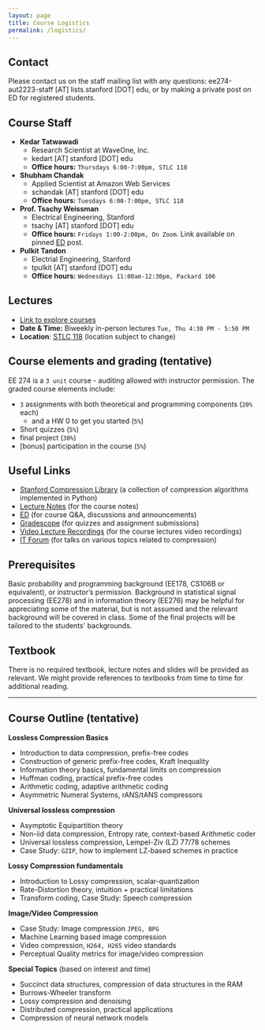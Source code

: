 ```yaml
---
layout: page
title: Course Logistics
permalink: /logistics/
---
```

## Contact
Please contact us on the staff mailing list with any questions: ee274-aut2223-staff [AT] lists.stanford [DOT] edu, or by
making a private post on ED for registered students.

## Course Staff
- **Kedar Tatwawadi** 
    - Research Scientist at WaveOne, Inc.
    - kedart [AT] stanford [DOT] edu
    - **Office hours:** `Thursdays 6:00-7:00pm, STLC 118`
- **Shubham Chandak** 
    - Applied Scientist at Amazon Web Services
    - schandak [AT] stanford [DOT] edu
    - **Office hours:** `Tuesdays 6:00-7:00pm, STLC 118`
- **Prof. Tsachy Weissman** 
    - Electrical Engineering, Stanford
    - tsachy [AT] stanford [DOT] edu
    - **Office hours:** `Fridays 1:00-2:00pm, On Zoom`. Link available on pinned [ED](https://edstem.org/us/courses/29704/discussion/1909607) post.
- **Pulkit Tandon**
  - Electrial Engineering, Stanford
  - tpulkit [AT] stanford [DOT] edu
  - **Office hours:** `Wednesdays 11:00am-12:30pm, Packard 106`


## Lectures
- [Link to explore courses](https://explorecourses.stanford.edu/search?view=catalog&filter-coursestatus-Active=on&page=0&catalog=&academicYear=&q=EE274&collapse=)
- **Date & Time:** Biweekly in-person lectures `Tue, Thu 4:30 PM - 5:50 PM`
- **Location**: [STLC 118](http://campus-map.stanford.edu/?srch=STLC+118) (location subject to change)


## Course elements and grading (tentative)
EE 274 is a `3 unit` course - auditing allowed with instructor permission. The graded course elements include:

- `3` assignments with both theoretical and programming components (`20%` each)
  - and a HW 0 to get you started (`5%`)
- Short quizzes (`5%`)
- final project (`30%`)
- [bonus] participation in the course (`5%`)

## Useful Links
- [Stanford Compression Library](https://github.com/kedartatwawadi/stanford_compression_library) (a collection of compression algorithms implemented in Python)
- [Lecture Notes](https://stanforddatacompressionclass.github.io/notes/contents.html) (for the course notes)
- [ED](https://edstem.org/us/courses/29704/discussion/) (for course Q&A, discussions and announcements)
- [Gradescope](https://www.gradescope.com/courses/436519) (for quizzes and assignment submissions)
- [Video Lecture Recordings](https://drive.google.com/drive/folders/12UYKAiNHKF9XVrpWLpiQrhyvuSJijgXI?usp=sharing) (for the course lectures video recordings)
- [IT Forum](https://web.stanford.edu/group/it-forum/talks/) (for talks on various topics related to compression)

## Prerequisites
Basic probability and programming background (EE178, CS106B or equivalent), or instructor’s permission. Background in statistical signal processing (EE278) and in information theory (EE276) may be helpful for appreciating some of the material, but is not assumed and the relevant background will be covered in class. Some of the final projects will be tailored to the students' backgrounds. 

## Textbook
There is no required textbook, lecture notes and slides will be provided as relevant. 
We might provide references to textbooks from time to time for additional reading.

---

## Course Outline (tentative)
**Lossless Compression Basics**
- Introduction to data compression, prefix-free codes
- Construction of generic prefix-free codes, Kraft Inequality
- Information theory basics, fundamental limits on compression
- Huffman coding, practical prefix-free codes
- Arithmetic coding, adaptive arithmetic coding
- Asymmetric Numeral Systems, rANS/tANS compressors

**Universal lossless compression**
- Asymptotic Equipartition theory
- Non-iid data compression, Entropy rate, context-based Arithmetic coder
- Universal lossless compression, Lempel-Ziv (LZ) 77/78 schemes
- Case Study: `GZIP`, how to implement LZ-based schemes in practice

**Lossy Compression fundamentals**
- Introduction to Lossy compression, scalar-quantization
- Rate-Distortion theory, intuition + practical limitations
- Transform coding, Case Study: Speech compression

**Image/Video Compression**
- Case Study: Image compression `JPEG, BPG`
- Machine Learning based image compression
- Video compression, `H264, H265` video standards
- Perceptual Quality metrics for image/video compression

**Special Topics**
(based on interest and time) 
- Succinct data structures, compression of data structures in the RAM
- Burrows-Wheeler transform
- Lossy compression and denoising
- Distributed compression, practical applications
- Compression of neural network models







